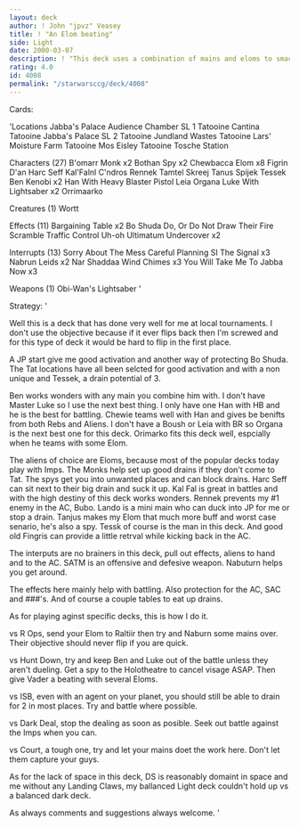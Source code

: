 ```yaml
---
layout: deck
author: ! John "jpvz" Veasey
title: ! "An Elom beating"
side: Light
date: 2000-03-07
description: ! "This deck uses a combination of mains and eloms to smack the opponent anywhere. Also has a good drain component."
rating: 4.0
id: 4008
permalink: "/starwarsccg/deck/4008"
---
```

Cards: 

'Locations
Jabba's Palace Audience Chamber SL 1
Tatooine Cantina
Tatooine Jabba's Palace SL 2
Tatooine Jundland Wastes
Tatooine Lars' Moisture Farm
Tatooine Mos Eisley
Tatooine Tosche Station

Characters (27)
B'omarr Monk  x2
Bothan Spy  x2
Chewbacca
Elom  x8
Figrin D'an
Harc Seff
Kal'Falnl C'ndros
Rennek
Tamtel Skreej
Tanus Spijek
Tessek
Ben Kenobi  x2
Han With Heavy Blaster Pistol
Leia Organa
Luke With Lightsaber  x2
Orrimaarko

Creatures (1)
Wortt

Effects (11)
Bargaining Table  x2
Bo Shuda
Do, Or Do Not
Draw Their Fire
Scramble
Traffic Control
Uh-oh
Ultimatum
Undercover  x2

Interrupts (13)
Sorry About The Mess
Careful Planning SI
The Signal  x3
Nabrun Leids  x2
Nar Shaddaa Wind Chimes  x3
You Will Take Me To Jabba Now  x3

Weapons (1)
Obi-Wan's Lightsaber
'

Strategy: '

Well this is a deck that has done very well for me at local tournaments. I don't use the objective because if it ever flips back then I'm screwed and for this type of deck it would be hard to flip in the first place.

A JP start give me good activation and another way of protecting Bo Shuda. The Tat locations have all been selcted for good activation and with a non unique and Tessek, a drain potential of 3.

Ben works wonders with any main you combine him with. I don't have Master Luke so I use the next best thing. I only have one Han with HB and he is the best for battling. Chewie teams well with Han and gives be benifts from both Rebs and Aliens. I don't have a Boush or Leia with BR so Organa is the next best one for this deck. Orimarko fits this deck well, espcially when he teams with some Elom.

The aliens of choice are Eloms, because most of the popular decks today play with Imps. The Monks help set up good drains if they don't come to Tat.
The spys get you into unwanted places and can block drains. Harc Seff can sit next to their big drain and suck it up. Kal Fal is great in battles and with the high destiny of this deck works wonders. Rennek prevents my #1 enemy in the AC, Bubo. Lando is a mini main who can duck into JP for me or stop a drain. Tanjus makes my Elom that much more buff and worst case senario, he's also a spy. Tessk of course is the man in this deck. And good old Fingris can provide a little retrval while kicking back in the AC.

The interputs are no brainers in this deck, pull out effects, aliens to hand and to the AC. SATM is an offensive and defesive weapon. Nabuturn helps you get around.

The effects here mainly help with battling. Also protection for the AC, SAC and ###'s. And of course a couple tables to eat up drains.

As for playing aginst specific decks, this is how I do it.

vs R Ops, send your Elom to Raltiir then try and Naburn some mains over. Their objective should never flip if you are quick.

vs Hunt Down, try and keep Ben and Luke out of the battle unless they aren't dueling. Get a spy to the Holotheatre to cancel visage ASAP. Then give Vader a beating with several Eloms.

vs ISB, even with an agent on your planet, you should still be able to drain for 2 in most places. Try and battle where possible.

vs Dark Deal, stop the dealing as soon as posible. Seek out battle against the Imps when you can.

vs Court, a tough one, try and let your mains doet the work here. Don't let them capture your guys.

As for the lack of space in this deck, DS is reasonably domaint in space and me without any Landing Claws, my ballanced Light deck couldn't hold up vs a balanced dark deck.

As always comments and suggestions always welcome. '
